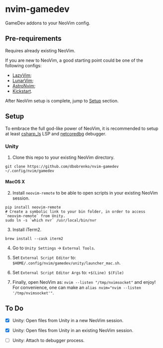 # nvim-gamedev
GameDev addons to your NeoVim config.

## Pre-requirements

Requires already existing NeoVim.

If you are new to NeoVim, a good starting point could be one of the following configs:
  - [LazyVim](https://github.com/LazyVim/LazyVim);
  - [LunarVim](https://github.com/LunarVim/LunarVim);
  - [AstroNvim](https://github.com/AstroNvim/AstroNvim);
  - [Kickstart](https://github.com/nvim-lua/kickstart.nvim).

After NeoVim setup is complete, jump to [Setup](##setup) section.

## Setup
To embrace the full god-like power of NeoVim, it is recommended to setup 
at least [csharp_ls](https://github.com/razzmatazz/csharp-language-server) LSP 
and [netcoredbg](https://github.com/Samsung/netcoredbg) debugger.

### Unity
1. Clone this repo to your existing NeoVim directory.
```
git clone https://github.com/dbobrenko/nvim-gamedev ~/.config/nvim/gamedev
```

#### MacOS X

2. Install `neovim-remote` to be able to open scripts in your existing NeoVim session.
```shell
pip install neovim-remote
# Create a symbolic link to your bin folder, in order to access `neovim-remote` from Unity.
sudo ln -s `which nvr` /usr/local/bin/nvr
```

3. Install iTerm2.
```shell
brew install --cask iterm2
```

4. Go to `Unity Settings` -> `External Tools`.

5. Set `External Script Editor` to: `$HOME/.config/nvim/gamedev/unity/launcher_mac.sh`.

6. Set `External Script Editor Args` to: `+$(Line) $(File)`

7. Finally, open NeoVim as: `nvim --listen "/tmp/nvimsocket"` and enjoy! 
For convenience, one can make an `alias nvim="nvim --listen '/tmp/nvimsocket'"`.

## To Do
  - [x] Unity: Open files from Unity in a new NeoVim session.
  - [x] Unity: Open files from Unity in an existing NeoVim session.
  - [ ] Unity: Attach to debugger process.

